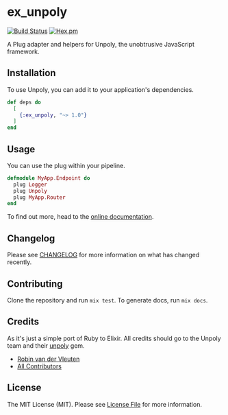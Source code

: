 # ex_unpoly

[![Build Status](https://travis-ci.org/webstronauts/ex_unpoly.svg?branch=master&style=flat-square)](https://travis-ci.org/webstronauts/ex_unpoly)
[![Hex.pm](https://img.shields.io/hexpm/v/ex_unpoly.svg)](https://hex.pm/packages/ex_unpoly)

A Plug adapter and helpers for Unpoly, the unobtrusive JavaScript framework.

## Installation

To use Unpoly, you can add it to your application's dependencies.

```elixir
def deps do
  [
    {:ex_unpoly, "~> 1.0"}
  ]
end
```

## Usage

You can use the plug within your pipeline.

```elixir
defmodule MyApp.Endpoint do
  plug Logger
  plug Unpoly
  plug MyApp.Router
end
```

To find out more, head to the [online documentation]([https://hexdocs.pm/ex_unpoly).

## Changelog

Please see [CHANGELOG](CHANGELOG.md) for more information on what has changed recently.

## Contributing

Clone the repository and run `mix test`. To generate docs, run `mix docs`.

## Credits

As it's just a simple port of Ruby to Elixir. All credits should go to the Unpoly team and their [unpoly](https://github.com/unpoly/unpoly) gem.

- [Robin van der Vleuten](https://github.com/robinvdvleuten)
- [All Contributors](../../contributors)

## License

The MIT License (MIT). Please see [License File](LICENSE) for more information.

